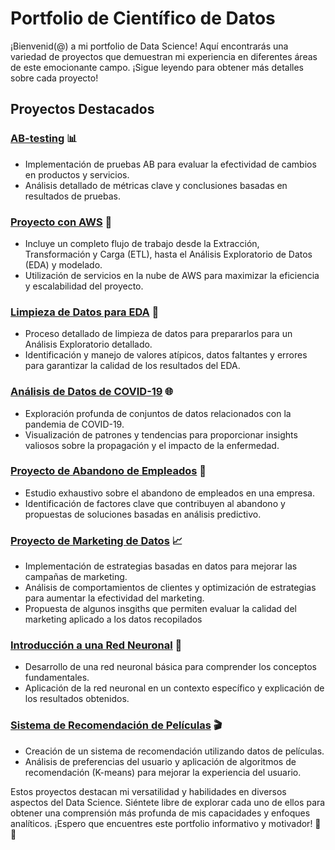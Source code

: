 # Portfolio de Científico de Datos

¡Bienvenid(@) a mi portfolio de Data Science! Aquí encontrarás una variedad de proyectos que demuestran mi experiencia en diferentes áreas de este emocionante campo. ¡Sigue leyendo para obtener más detalles sobre cada proyecto!

## Proyectos Destacados

### [AB-testing](AB-testing) 📊
  + Implementación de pruebas AB para evaluar la efectividad de cambios en productos y servicios.
  + Análisis detallado de métricas clave y conclusiones basadas en resultados de pruebas.

### [Proyecto con AWS](AWS_project) 🚀
  + Incluye un completo flujo de trabajo desde la Extracción, Transformación y Carga (ETL), hasta el Análisis Exploratorio de Datos (EDA) y modelado.
  + Utilización de servicios en la nube de AWS para maximizar la eficiencia y escalabilidad del proyecto.

### [Limpieza de Datos para EDA](Cleaning_data_for_EDA) 🧹
  + Proceso detallado de limpieza de datos para prepararlos para un Análisis Exploratorio detallado.
  + Identificación y manejo de valores atípicos, datos faltantes y errores para garantizar la calidad de los resultados del EDA.

### [Análisis de Datos de COVID-19](Covid-Analysis) 🌐
  + Exploración profunda de conjuntos de datos relacionados con la pandemia de COVID-19.
  + Visualización de patrones y tendencias para proporcionar insights valiosos sobre la propagación y el impacto de la enfermedad.

### [Proyecto de Abandono de Empleados](Employee-abandonment-project) 💼
  + Estudio exhaustivo sobre el abandono de empleados en una empresa.
  + Identificación de factores clave que contribuyen al abandono y propuestas de soluciones basadas en análisis predictivo.

### [Proyecto de Marketing de Datos](Marketing-project) 📈
  + Implementación de estrategias basadas en datos para mejorar las campañas de marketing.
  + Análisis de comportamientos de clientes y optimización de estrategias para aumentar la efectividad del marketing.
  + Propuesta de algunos insgiths que permiten evaluar la calidad del marketing aplicado a los datos recopilados

### [Introducción a una Red Neuronal](Neural-Network-Dummy) 🧠
  + Desarrollo de una red neuronal básica para comprender los conceptos fundamentales.
  + Aplicación de la red neuronal en un contexto específico y explicación de los resultados obtenidos.

### [Sistema de Recomendación de Películas](Recommender-Systems) 🎬
  + Creación de un sistema de recomendación utilizando datos de películas.
  + Análisis de preferencias del usuario y aplicación de algoritmos de recomendación (K-means) para mejorar la experiencia del usuario.

Estos proyectos destacan mi versatilidad y habilidades en diversos aspectos del Data Science. Siéntete libre de explorar cada uno de ellos para obtener una comprensión más profunda de mis capacidades y enfoques analíticos. ¡Espero que encuentres este portfolio informativo y motivador! 🚀✨
